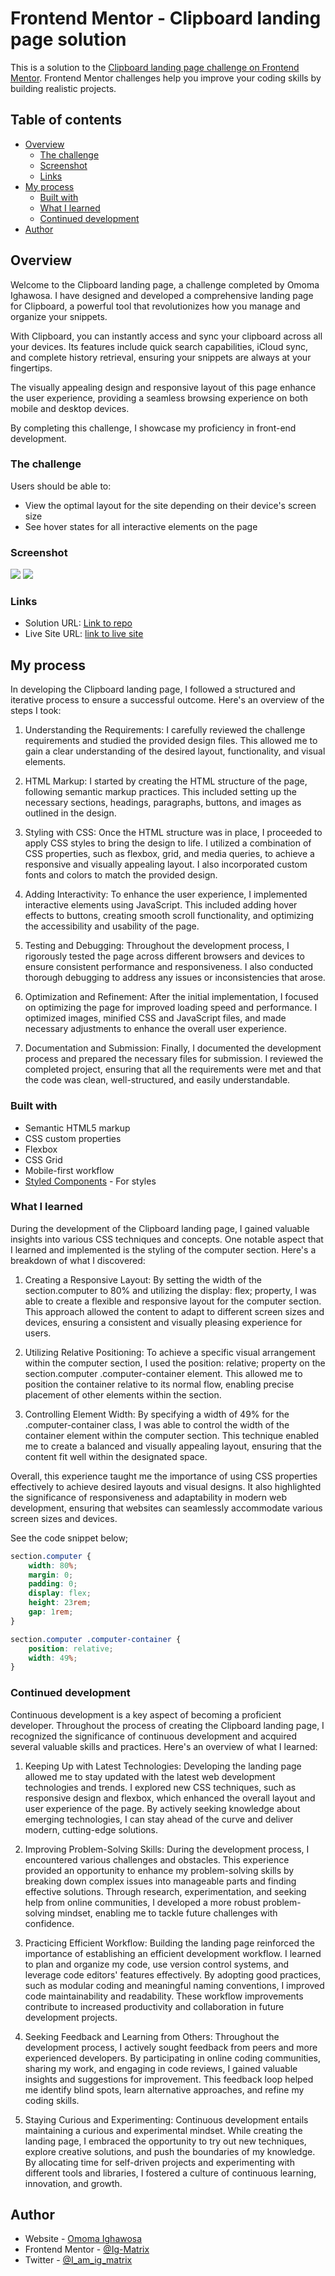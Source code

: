 # Frontend Mentor - Clipboard landing page solution
This is a solution to the [Clipboard landing page challenge on Frontend Mentor](https://www.frontendmentor.io/challenges/clipboard-landing-page-5cc9bccd6c4c91111378ecb9). Frontend Mentor challenges help you improve your coding skills by building realistic projects.

## Table of contents

-   [Overview](#overview)
    -   [The challenge](#the-challenge)
    -   [Screenshot](#screenshot)
    -   [Links](#links)
-   [My process](#my-process)
    -   [Built with](#built-with)
    -   [What I learned](#what-i-learned)
    -   [Continued development](#continued-development)
-   [Author](#author)

## Overview

Welcome to the Clipboard landing page, a challenge completed by Omoma Ighawosa. I have designed and developed a comprehensive landing page for Clipboard, a powerful tool that revolutionizes how you manage and organize your snippets.

With Clipboard, you can instantly access and sync your clipboard across all your devices. Its features include quick search capabilities, iCloud sync, and complete history retrieval, ensuring your snippets are always at your fingertips.

The visually appealing design and responsive layout of this page enhance the user experience, providing a seamless browsing experience on both mobile and desktop devices.

By completing this challenge, I showcase my proficiency in front-end development.

### The challenge

Users should be able to:

-   View the optimal layout for the site depending on their device's screen size
-   See hover states for all interactive elements on the page

### Screenshot

![](./screenshot/desktop-screenshot.png)
![](./screenshot/mobile-view-screenshot.png)

### Links

-   Solution URL: [Link to repo](https://github.com/Ig-Matrix/-Frontend-Mentor---Clipboard-landing-page-solution)
-   Live Site URL: [link to live site](https://ig-matrix.github.io/-Frontend-Mentor---Clipboard-landing-page-solution/)

## My process

In developing the Clipboard landing page, I followed a structured and iterative process to ensure a successful outcome. Here's an overview of the steps I took:

1. Understanding the Requirements: I carefully reviewed the challenge requirements and studied the provided design files. This allowed me to gain a clear understanding of the desired layout, functionality, and visual elements.

2. HTML Markup: I started by creating the HTML structure of the page, following semantic markup practices. This included setting up the necessary sections, headings, paragraphs, buttons, and images as outlined in the design.

3. Styling with CSS: Once the HTML structure was in place, I proceeded to apply CSS styles to bring the design to life. I utilized a combination of CSS properties, such as flexbox, grid, and media queries, to achieve a responsive and visually appealing layout. I also incorporated custom fonts and colors to match the provided design.

4. Adding Interactivity: To enhance the user experience, I implemented interactive elements using JavaScript. This included adding hover effects to buttons, creating smooth scroll functionality, and optimizing the accessibility and usability of the page.

5. Testing and Debugging: Throughout the development process, I rigorously tested the page across different browsers and devices to ensure consistent performance and responsiveness. I also conducted thorough debugging to address any issues or inconsistencies that arose.

6. Optimization and Refinement: After the initial implementation, I focused on optimizing the page for improved loading speed and performance. I optimized images, minified CSS and JavaScript files, and made necessary adjustments to enhance the overall user experience.

7. Documentation and Submission: Finally, I documented the development process and prepared the necessary files for submission. I reviewed the completed project, ensuring that all the requirements were met and that the code was clean, well-structured, and easily understandable.

### Built with

-   Semantic HTML5 markup
-   CSS custom properties
-   Flexbox
-   CSS Grid
-   Mobile-first workflow
-   [Styled Components](https://styled-components.com/) - For styles

### What I learned

During the development of the Clipboard landing page, I gained valuable insights into various CSS techniques and concepts. One notable aspect that I learned and implemented is the styling of the computer section. Here's a breakdown of what I discovered:

1. Creating a Responsive Layout: By setting the width of the section.computer to 80% and utilizing the display: flex; property, I was able to create a flexible and responsive layout for the computer section. This approach allowed the content to adapt to different screen sizes and devices, ensuring a consistent and visually pleasing experience for users.

2. Utilizing Relative Positioning: To achieve a specific visual arrangement within the computer section, I used the position: relative; property on the section.computer .computer-container element. This allowed me to position the container relative to its normal flow, enabling precise placement of other elements within the section.

3. Controlling Element Width: By specifying a width of 49% for the .computer-container class, I was able to control the width of the container element within the computer section. This technique enabled me to create a balanced and visually appealing layout, ensuring that the content fit well within the designated space.

Overall, this experience taught me the importance of using CSS properties effectively to achieve desired layouts and visual designs. It also highlighted the significance of responsiveness and adaptability in modern web development, ensuring that websites can seamlessly accommodate various screen sizes and devices.

See the code snippet below;

```css
section.computer {
    width: 80%;
    margin: 0;
    padding: 0;
    display: flex;
    height: 23rem;
    gap: 1rem;
}

section.computer .computer-container {
    position: relative;
    width: 49%;
}
```

### Continued development
Continuous development is a key aspect of becoming a proficient developer. Throughout the process of creating the Clipboard landing page, I recognized the significance of continuous development and acquired several valuable skills and practices. Here's an overview of what I learned:

1. Keeping Up with Latest Technologies: Developing the landing page allowed me to stay updated with the latest web development technologies and trends. I explored new CSS techniques, such as responsive design and flexbox, which enhanced the overall layout and user experience of the page. By actively seeking knowledge about emerging technologies, I can stay ahead of the curve and deliver modern, cutting-edge solutions.

2. Improving Problem-Solving Skills: During the development process, I encountered various challenges and obstacles. This experience provided an opportunity to enhance my problem-solving skills by breaking down complex issues into manageable parts and finding effective solutions. Through research, experimentation, and seeking help from online communities, I developed a more robust problem-solving mindset, enabling me to tackle future challenges with confidence.

3. Practicing Efficient Workflow: Building the landing page reinforced the importance of establishing an efficient development workflow. I learned to plan and organize my code, use version control systems, and leverage code editors' features effectively. By adopting good practices, such as modular coding and meaningful naming conventions, I improved code maintainability and readability. These workflow improvements contribute to increased productivity and collaboration in future development projects.

4. Seeking Feedback and Learning from Others: Throughout the development process, I actively sought feedback from peers and more experienced developers. By participating in online coding communities, sharing my work, and engaging in code reviews, I gained valuable insights and suggestions for improvement. This feedback loop helped me identify blind spots, learn alternative approaches, and refine my coding skills.

5. Staying Curious and Experimenting: Continuous development entails maintaining a curious and experimental mindset. While creating the landing page, I embraced the opportunity to try out new techniques, explore creative solutions, and push the boundaries of my knowledge. By allocating time for self-driven projects and experimenting with different tools and libraries, I fostered a culture of continuous learning, innovation, and growth.

## Author
-   Website - [Omoma Ighawosa](https://ig-matrix.github.io/Lesson_3_Task_6_Omoma_Ighawosa/)
-   Frontend Mentor - [@Ig-Matrix](https://www.frontendmentor.io/profile/Ig-Matrix)
-   Twitter - [@I_am_ig_matrix](https://twitter.com/i_am_Ig_matrix)
